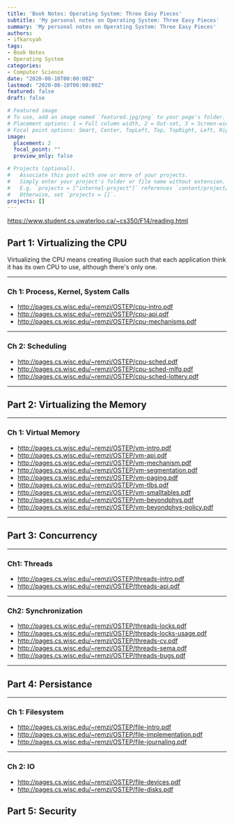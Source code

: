 ```yaml
---
title: 'Book Notes: Operating System: Three Easy Pieces'
subtitle: 'My personal notes on Operating System: Three Easy Pieces'
summary: 'My personal notes on Operating System: Three Easy Pieces'
authors:
- ifkarsyah
tags:
- Book Notes
- Operating System
categories:
- Computer Science
date: "2020-08-10T00:00:00Z"
lastmod: "2020-08-10T00:00:00Z"
featured: false
draft: false

# Featured image
# To use, add an image named `featured.jpg/png` to your page's folder.
# Placement options: 1 = Full column width, 2 = Out-set, 3 = Screen-width
# Focal point options: Smart, Center, TopLeft, Top, TopRight, Left, Right, BottomLeft, Bottom, BottomRight
image:
  placement: 2
  focal_point: ""
  preview_only: false

# Projects (optional).
#   Associate this post with one or more of your projects.
#   Simply enter your project's folder or file name without extension.
#   E.g. `projects = ["internal-project"]` references `content/project/deep-learning/index.md`.
#   Otherwise, set `projects = []`.
projects: []
---
```


https://www.student.cs.uwaterloo.ca/~cs350/F14/reading.html


## Part 1: Virtualizing the CPU

Virtualizing the CPU means creating illusion such that each application think it has its own CPU to use, 
although there's only one.

* * *

### Ch 1: Process, Kernel, System Calls
* http://pages.cs.wisc.edu/~remzi/OSTEP/cpu-intro.pdf
* http://pages.cs.wisc.edu/~remzi/OSTEP/cpu-api.pdf
* http://pages.cs.wisc.edu/~remzi/OSTEP/cpu-mechanisms.pdf

* * *

### Ch 2: Scheduling
* http://pages.cs.wisc.edu/~remzi/OSTEP/cpu-sched.pdf 
* http://pages.cs.wisc.edu/~remzi/OSTEP/cpu-sched-mlfq.pdf
* http://pages.cs.wisc.edu/~remzi/OSTEP/cpu-sched-lottery.pdf

* * *


## Part 2: Virtualizing the Memory

* * *

### Ch 1: Virtual Memory
* http://pages.cs.wisc.edu/~remzi/OSTEP/vm-intro.pdf
* http://pages.cs.wisc.edu/~remzi/OSTEP/vm-api.pdf
* http://pages.cs.wisc.edu/~remzi/OSTEP/vm-mechanism.pdf
* http://pages.cs.wisc.edu/~remzi/OSTEP/vm-segmentation.pdf
* http://pages.cs.wisc.edu/~remzi/OSTEP/vm-paging.pdf
* http://pages.cs.wisc.edu/~remzi/OSTEP/vm-tlbs.pdf
* http://pages.cs.wisc.edu/~remzi/OSTEP/vm-smalltables.pdf
* http://pages.cs.wisc.edu/~remzi/OSTEP/vm-beyondphys.pdf
* http://pages.cs.wisc.edu/~remzi/OSTEP/vm-beyondphys-policy.pdf

* * *

## Part 3: Concurrency

* * *

### Ch1: Threads
* http://pages.cs.wisc.edu/~remzi/OSTEP/threads-intro.pdf
* http://pages.cs.wisc.edu/~remzi/OSTEP/threads-api.pdf

* * * 
  
### Ch2: Synchronization
* http://pages.cs.wisc.edu/~remzi/OSTEP/threads-locks.pdf
* http://pages.cs.wisc.edu/~remzi/OSTEP/threads-locks-usage.pdf
* http://pages.cs.wisc.edu/~remzi/OSTEP/threads-cv.pdf
* http://pages.cs.wisc.edu/~remzi/OSTEP/threads-sema.pdf
* http://pages.cs.wisc.edu/~remzi/OSTEP/threads-bugs.pdf

* * *

## Part 4: Persistance

* * * 

### Ch 1: Filesystem
* http://pages.cs.wisc.edu/~remzi/OSTEP/file-intro.pdf
* http://pages.cs.wisc.edu/~remzi/OSTEP/file-implementation.pdf
* http://pages.cs.wisc.edu/~remzi/OSTEP/file-journaling.pdf

* * *

### Ch 2: IO
* http://pages.cs.wisc.edu/~remzi/OSTEP/file-devices.pdf
* http://pages.cs.wisc.edu/~remzi/OSTEP/file-disks.pdf

## Part 5: Security

